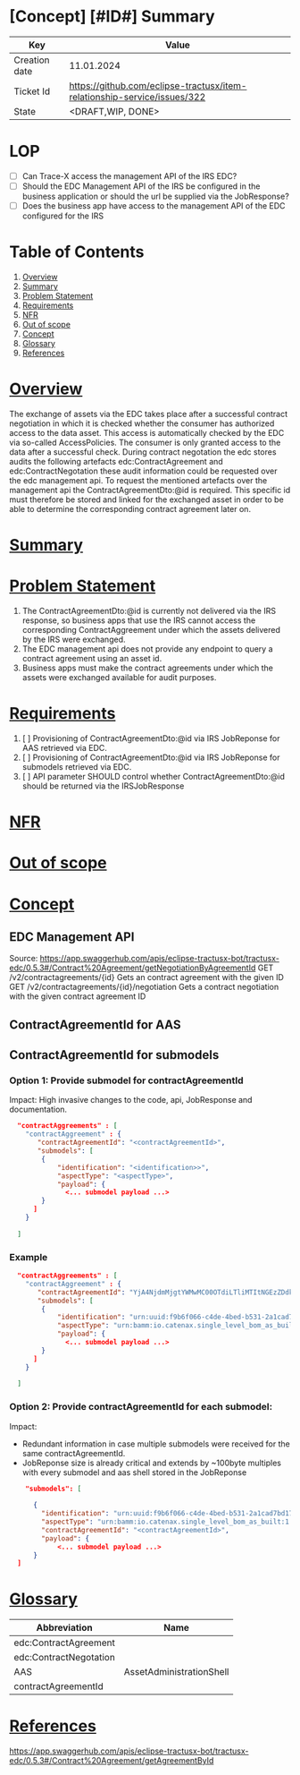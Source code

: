 # \[Concept\] \[#ID#\] Summary 

| Key           | Value             |
|---------------|-------------------|
| Creation date | 11.01.2024        |
| Ticket Id     | https://github.com/eclipse-tractusx/item-relationship-service/issues/322        |    
| State        | <DRAFT,WIP, DONE> | 

# LOP <TO be deleted>
- [ ] Can Trace-X access the management API of the IRS EDC?
- [ ] Should the EDC Management API of the IRS be configured in the business application or should the url be supplied via the JobResponse?
- [ ] Does the business app have access to the management API of the EDC configured for the IRS

# Table of Contents
1. [Overview](#overview)
2. [Summary](#summary)
3. [Problem Statement](#statement)
4. [Requirements](#requirements)
5. [NFR](#nfr)
6. [Out of scope](#outofscope)
7. [Concept](#concept)
8. [Glossary](#glossary)
9. [References](#references)


# <ins>Overview</ins> <a name="overview"></a>
The exchange of assets via the EDC takes place after a successful contract negotiation in which it is checked whether the consumer has authorized access to the data asset.
This access is automatically checked by the EDC via so-called AccessPolicies. The consumer is only granted access to the data after a successful check.
During contract negotation the edc stores audits the following artefacts edc:ContractAgreement and edc:ContractNegotation these audit information could be requested over the edc management api. 
To request the mentioned artefacts over the management api the ContractAgreementDto:@id is required.
This specific id must therefore be stored and linked for the exchanged asset in order to be able to determine the corresponding contract agreement later on.

# <ins>Summary</ins> <a name="summary"></a>

# <ins>Problem Statement</ins> <a name="statement"></a>
1. The ContractAgreementDto:@id is currently not delivered via the IRS response, so business apps that use the IRS cannot access the corresponding ContractAggreement under which the assets delivered by the IRS were exchanged.
2. The EDC management api does not provide any endpoint to query a contract agreement using an asset id.
3. Business apps must make the contract agreements under which the assets were exchanged available for audit purposes.

# <ins>Requirements</ins> <a name="requirements"></a>

1. [ ] Provisioning of ContractAgreementDto:@id via IRS JobReponse for AAS retrieved via EDC.
2. [ ] Provisioning of ContractAgreementDto:@id via IRS JobReponse for submodels retrieved via EDC.
3. [ ] API parameter SHOULD control whether ContractAgreementDto:@id should be returned via the IRSJobResponse

# <ins>NFR</ins> <a name="nfr"></a>

# <ins>Out of scope</ins> <a name="outofscope"></a>

# <ins>Concept</ins> <a name="concept"></a>

## EDC Management API 
Source: https://app.swaggerhub.com/apis/eclipse-tractusx-bot/tractusx-edc/0.5.3#/Contract%20Agreement/getNegotiationByAgreementId
GET /v2/contractagreements/{id} Gets an contract agreement with the given ID
GET /v2/contractagreements/{id}/negotiation Gets a contract negotiation with the given contract agreement ID

## ContractAgreementId for AAS 



## ContractAgreementId for submodels 

### Option 1: Provide submodel for  contractAgreementId 
Impact: High invasive changes to the code, api, JobResponse and documentation. 

```json 
  "contractAggreements" : [
    "contractAggreement" : {
       "contractAgreementId": "<contractAgreementId>",
       "submodels": [
        {
            "identification": "<identification>>",
            "aspectType": "<aspectType>",
            "payload": {
              <... submodel payload ...>
        }
      ] 
    }     
        
  ]
```

### Example 

```json 
  "contractAggreements" : [
    "contractAggreement" : {
       "contractAgreementId": "YjA4NjdmMjgtYWMwMC00OTdiLTliMTItNGEzZDdkYjk4YmEw:cmVnaXN0cnktYXNzZXQ=:YWI2MTY5ZDctNzdiYi00YTQ1LTljZTYtZTUzZjhjM2MwYTFm",
       "submodels": [
        {
            "identification": "urn:uuid:f9b6f066-c4de-4bed-b531-2a1cad7bd173",
            "aspectType": "urn:bamm:io.catenax.single_level_bom_as_built:1.0.0#SingleLevelBomAsBuilt",
            "payload": {
              <... submodel payload ...>
        }
      ] 
    }     
        
  ]
```




### Option 2: Provide contractAgreementId for each submodel: 
Impact: 
- Redundant information in case multiple submodels were received for the same contractAgreementId. 
- JobReponse size is already critical and extends by ~100byte multiples with every submodel and aas shell stored in the JobReponse  

```json 
	"submodels": [
      
      {
        "identification": "urn:uuid:f9b6f066-c4de-4bed-b531-2a1cad7bd173",
        "aspectType": "urn:bamm:io.catenax.single_level_bom_as_built:1.0.0#SingleLevelBomAsBuilt",
        "contractAgreementId": "<contractAgreementId>",
        "payload": {
            <... submodel payload ...>
      }
  ]
```


# <ins>Glossary</ins> <a name="glossary"></a>

| Abbreviation           | Name                     |
|------------------------|--------------------------|
| edc:ContractAgreement  |                          |
| edc:ContractNegotation |                          |
| AAS                    | AssetAdministrationShell |   
 | contractAgreementId   |                          |

# <ins>References</ins> <a name="references"></a>

https://app.swaggerhub.com/apis/eclipse-tractusx-bot/tractusx-edc/0.5.3#/Contract%20Agreement/getAgreementById